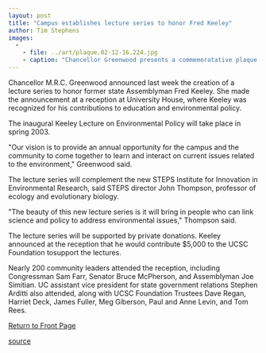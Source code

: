 ```yaml
---
layout: post
title: "Campus establishes lecture series to honor Fred Keeley"
author: Tim Stephens
images:
  -
    - file: ../art/plaque.02-12-16.224.jpg
    - caption: "Chancellor Greenwood presents a commemoratative plaque to Fred Keeley as campus provost and executive vice chancellor John Simpson looks on. (Additional photos) Photo: Victor Schiffrin"
---
```


Chancellor M.R.C. Greenwood announced last week the creation of a lecture series to honor former state Assemblyman Fred Keeley. She made the announcement at a reception at University House, where Keeley was recognized for his contributions to education and environmental policy.  

The inaugural Keeley Lecture on Environmental Policy will take place in spring 2003.   

"Our vision is to provide an annual opportunity for the campus and the community to come together to learn and interact on current issues related to the environment," Greenwood said.  

The lecture series will complement the new STEPS Institute for Innovation in Environmental Research, said STEPS director John Thompson, professor of ecology and evolutionary biology.  

"The beauty of this new lecture series is it will bring in people who can link science and policy to address environmental issues," Thompson said.  

The lecture series will be supported by private donations. Keeley announced at the reception that he would contribute $5,000 to the UCSC Foundation tosupport the lectures.   

Nearly 200 community leaders attended the reception, including Congressman Sam Farr, Senator Bruce McPherson, and Assemblyman Joe Simitian. UC assistant vice president for state government relations Stephen Arditti also attended, along with UCSC Foundation Trustees Dave Regan, Harriet Deck, James Fuller, Meg Giberson, Paul and Anne Levin, and Tom Rees.


[Return to Front Page][1]

[1]: http://currents.ucsc.edu/

[source](http://www1.ucsc.edu/currents/02-03/12-16/keeley.html "Permalink to keeley")
